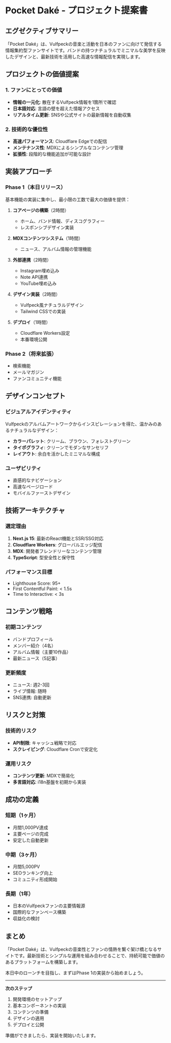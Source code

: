 # Pocket Daké - プロジェクト提案書

## エグゼクティブサマリー

「Pocket Daké」は、Vulfpeckの音楽と活動を日本のファンに向けて発信する情報集約型ファンサイトです。バンドの持つナチュラルでミニマルな美学を反映したデザインと、最新技術を活用した高速な情報配信を実現します。

## プロジェクトの価値提案

### 1. ファンにとっての価値
- **情報の一元化**: 散在するVulfpeck情報を1箇所で確認
- **日本語対応**: 言語の壁を超えた情報アクセス
- **リアルタイム更新**: SNSや公式サイトの最新情報を自動収集

### 2. 技術的な優位性
- **高速パフォーマンス**: Cloudflare Edgeでの配信
- **メンテナンス性**: MDXによるシンプルなコンテンツ管理
- **拡張性**: 段階的な機能追加が可能な設計

## 実装アプローチ

### Phase 1（本日リリース）
基本機能の実装に集中し、最小限の工数で最大の価値を提供：

1. **コアページの構築**（2時間）
   - ホーム、バンド情報、ディスコグラフィー
   - レスポンシブデザイン実装

2. **MDXコンテンツシステム**（1時間）
   - ニュース、アルバム情報の管理機能

3. **外部連携**（2時間）
   - Instagram埋め込み
   - Note API連携
   - YouTube埋め込み

4. **デザイン実装**（2時間）
   - Vulfpeck風ナチュラルデザイン
   - Tailwind CSSでの実装

5. **デプロイ**（1時間）
   - Cloudflare Workers設定
   - 本番環境公開

### Phase 2（将来拡張）
- 検索機能
- メールマガジン
- ファンコミュニティ機能

## デザインコンセプト

### ビジュアルアイデンティティ
Vulfpeckのアルバムアートワークからインスピレーションを得た、温かみのあるナチュラルなデザイン：

- **カラーパレット**: クリーム、ブラウン、フォレストグリーン
- **タイポグラフィ**: クリーンでモダンなサンセリフ
- **レイアウト**: 余白を活かしたミニマルな構成

### ユーザビリティ
- 直感的なナビゲーション
- 高速なページロード
- モバイルファーストデザイン

## 技術アーキテクチャ

### 選定理由
1. **Next.js 15**: 最新のReact機能とSSR/SSG対応
2. **Cloudflare Workers**: グローバルエッジ配信
3. **MDX**: 開発者フレンドリーなコンテンツ管理
4. **TypeScript**: 型安全性と保守性

### パフォーマンス目標
- Lighthouse Score: 95+
- First Contentful Paint: < 1.5s
- Time to Interactive: < 3s

## コンテンツ戦略

### 初期コンテンツ
- バンドプロフィール
- メンバー紹介（4名）
- アルバム情報（主要10作品）
- 最新ニュース（5記事）

### 更新頻度
- ニュース: 週2-3回
- ライブ情報: 随時
- SNS連携: 自動更新

## リスクと対策

### 技術的リスク
- **API制限**: キャッシュ戦略で対応
- **スクレイピング**: Cloudflare Cronで安定化

### 運用リスク
- **コンテンツ更新**: MDXで簡易化
- **多言語対応**: i18n基盤を初期から実装

## 成功の定義

### 短期（1ヶ月）
- 月間1,000PV達成
- 主要ページの完成
- 安定した自動更新

### 中期（3ヶ月）
- 月間5,000PV
- SEOランキング向上
- コミュニティ形成開始

### 長期（1年）
- 日本のVulfpeckファンの主要情報源
- 国際的なファンベース構築
- 収益化の検討

## まとめ

「Pocket Daké」は、Vulfpeckの音楽性とファンの情熱を繋ぐ架け橋となるサイトです。最新技術とシンプルな運用を組み合わせることで、持続可能で価値のあるプラットフォームを構築します。

本日中のローンチを目指し、まずはPhase 1の実装から始めましょう。

---

**次のステップ**
1. 開発環境のセットアップ
2. 基本コンポーネントの実装
3. コンテンツの準備
4. デザインの適用
5. デプロイと公開

準備ができましたら、実装を開始いたします。